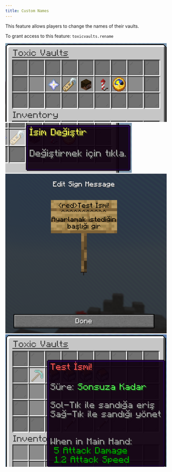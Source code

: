 ```yaml
---
title: Custom Names
---
```


This feature allows players to change the names of their vaults.

To grant access to this feature: `toxicvaults.rename`

![Manage GUI](../../../../assets/toxicvaults/manage.png "Manage GUI")
![Name Icon](../../../../assets/toxicvaults/custom-names/icon.png "Name Icon")
![Sign GUI](../../../../assets/toxicvaults/custom-names/sign.png "Sign GUI")
![Name Preview](../../../../assets/toxicvaults/custom-names/name-preview.png "Name Preview")
